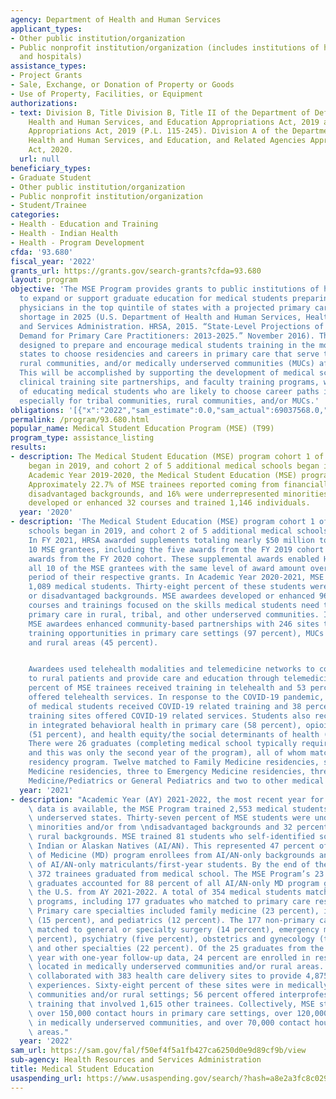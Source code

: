 ```yaml
---
agency: Department of Health and Human Services
applicant_types:
- Other public institution/organization
- Public nonprofit institution/organization (includes institutions of higher education
  and hospitals)
assistance_types:
- Project Grants
- Sale, Exchange, or Donation of Property or Goods
- Use of Property, Facilities, or Equipment
authorizations:
- text: Division B, Title Division B, Title II of the Department of Defense and Labor,
    Health and Human Services, and Education Appropriations Act, 2019 and Continuing
    Appropriations Act, 2019 (P.L. 115-245). Division A of the Departments of Labor,
    Health and Human Services, and Education, and Related Agencies Appropriations
    Act, 2020.
  url: null
beneficiary_types:
- Graduate Student
- Other public institution/organization
- Public nonprofit institution/organization
- Student/Trainee
categories:
- Health - Education and Training
- Health - Indian Health
- Health - Program Development
cfda: '93.680'
fiscal_year: '2022'
grants_url: https://grants.gov/search-grants?cfda=93.680
layout: program
objective: 'The MSE Program provides grants to public institutions of higher education
  to expand or support graduate education for medical students preparing to become
  physicians in the top quintile of states with a projected primary care provider
  shortage in 2025 (U.S. Department of Health and Human Services, Health Resources
  and Services Administration. HRSA, 2015. “State-Level Projections of Supply and
  Demand for Primary Care Practitioners: 2013-2025.” November 2016). The program is
  designed to prepare and encourage medical students training in the most underserved
  states to choose residencies and careers in primary care that serve tribal communities,
  rural communities, and/or medically underserved communities (MUCs) after they graduate.
  This will be accomplished by supporting the development of medical school curricula,
  clinical training site partnerships, and faculty training programs, with the goal
  of educating medical students who are likely to choose career paths in primary care,
  especially for tribal communities, rural communities, and/or MUCs.'
obligations: '[{"x":"2022","sam_estimate":0.0,"sam_actual":69037568.0,"usa_spending_actual":69037568.0},{"x":"2023","sam_estimate":56559438.0,"sam_actual":0.0,"usa_spending_actual":56559438.0},{"x":"2024","sam_estimate":60000000.0,"sam_actual":0.0,"usa_spending_actual":59596165.0}]'
permalink: /program/93.680.html
popular_name: Medical Student Education Program (MSE) (T99)
program_type: assistance_listing
results:
- description: The Medical Student Education (MSE) program cohort 1 of 5 medical schools
    began in 2019, and cohort 2 of 5 additional medical schools began in 2020. In
    Academic Year 2019-2020, the Medical Student Education (MSE) program had 551 trainees.
    Approximately 22.7% of MSE trainees reported coming from financially and/or educationally
    disadvantaged backgrounds, and 16% were underrepresented minorities.  Faculty
    developed or enhanced 32 courses and trained 1,146 individuals.
  year: '2020'
- description: 'The Medical Student Education (MSE) program cohort 1 of 5 medical
    schools began in 2019, and cohort 2 of 5 additional medical schools began in 2020.
    In FY 2021, HRSA awarded supplements totaling nearly $50 million to each of the
    10 MSE grantees, including the five awards from the FY 2019 cohort and the five
    awards from the FY 2020 cohort. These supplemental awards enabled HRSA to provide
    all 10 of the MSE grantees with the same level of award amount over the performance
    period of their respective grants. In Academic Year 2020-2021, MSE awardees trained
    1,089 medical students. Thirty-eight percent of these students were from rural
    or disadvantaged backgrounds. MSE awardees developed or enhanced 96 medical school
    courses and trainings focused on the skills medical students need to practice
    primary care in rural, tribal, and other underserved communities. In addition,
    MSE awardees enhanced community-based partnerships with 246 sites to offer experiential
    training opportunities in primary care settings (97 percent), MUCs (56 percent),
    and rural areas (45 percent).


    Awardees used telehealth modalities and telemedicine networks to connect clinicians
    to rural patients and provide care and education through telemedicine. Fifty-six
    percent of MSE trainees received training in telehealth and 53 percent of sites
    offered telehealth services. In response to the COVID-19 pandemic, 28 percent
    of medical students received COVID-19 related training and 38 percent of experiential
    training sites offered COVID-19 related services. Students also received training
    in integrated behavioral health in primary care (58 percent), opioid use treatment
    (51 percent), and health equity/the social determinants of health (28 percent).
    There were 26 graduates (completing medical school typically requires four years,
    and this was only the second year of the program), all of whom matched to a medical
    residency program. Twelve matched to Family Medicine residencies, six to Internal
    Medicine residencies, three to Emergency Medicine residencies, three to Internal
    Medicine/Pediatrics or General Pediatrics and two to other medical residency programs'
  year: '2021'
- description: "Academic Year (AY) 2021-2022, the most recent year for which performance\
    \ data is available, the MSE Program trained 2,553 medical students in medically\
    \ underserved states. Thirty-seven percent of MSE students were underrepresented\
    \ minorities and/or from \ndisadvantaged backgrounds and 32 percent were from\
    \ rural backgrounds. MSE trained 81 students who self-identified solely as American\
    \ Indian or Alaskan Natives (AI/AN). This represented 47 percent of U.S. Doctor\
    \ of Medicine (MD) program enrollees from AI/AN-only backgrounds and 28 percent\
    \ of AI/AN-only matriculants/first-year students. By the end of the academic year,\
    \ 372 trainees graduated from medical school. The MSE Program’s 23 AI/AN-only\
    \ graduates accounted for 88 percent of all AI/AN-only MD program graduates in\
    \ the U.S. from AY 2021-2022. A total of 354 medical students matched to residency\
    \ programs, including 177 graduates who matched to primary care residency programs.\
    \ Primary care specialties included family medicine (23 percent), internal medicine\
    \ (15 percent), and pediatrics (12 percent). The 177 non-primary care graduates\
    \ matched to general or specialty surgery (14 percent), emergency medicine (six\
    \ percent), psychiatry (five percent), obstetrics and gynecology (three percent),\
    \ and other specialties (22 percent). Of the 25 graduates from the prior academic\
    \ year with one-year follow-up data, 24 percent are enrolled in residency programs\
    \ located in medically underserved communities and/or rural areas. MSE awardees\
    \ collaborated with 383 health care delivery sites to provide 4,875 clinical training\
    \ experiences. Sixty-eight percent of these sites were in medically underserved\
    \ communities and/or rural settings; 56 percent offered interprofessional, team-based\
    \ training that involved 1,615 other trainees. Collectively, MSE students accumulated\
    \ over 150,000 contact hours in primary care settings, over 120,000 contact hours\
    \ in medically underserved communities, and over 70,000 contact hours in rural\
    \ areas."
  year: '2022'
sam_url: https://sam.gov/fal/f50ef4f5a1fb427ca6250d0e9d89cf9b/view
sub-agency: Health Resources and Services Administration
title: Medical Student Education
usaspending_url: https://www.usaspending.gov/search/?hash=a8e2a3fc8c02941c5b1bd582cac6c8d7
---
```

